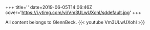 +++
title=''
date=2019-06-05T14:06:46Z
cover='https://i.ytimg.com/vi/Vm3ULwUXohI/sddefault.jpg'
+++

All content belongs to GlennBeck.
{{< youtube Vm3ULwUXohI >}}
